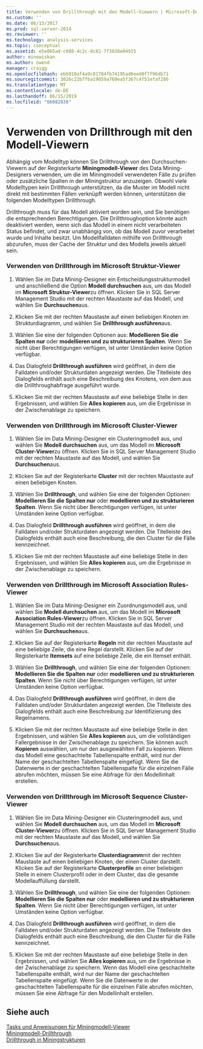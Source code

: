 ```yaml
---
title: Verwenden von Drillthrough mit den Modell-Viewern | Microsoft-Dokumentation
ms.custom: ''
ms.date: 06/13/2017
ms.prod: sql-server-2014
ms.reviewer: ''
ms.technology: analysis-services
ms.topic: conceptual
ms.assetid: e5e065ad-c688-4c2c-8c82-7f3038e04915
author: minewiskan
ms.author: owend
manager: craigg
ms.openlocfilehash: ebb910af4a9c01784fb74195ad6eed0f7f96db71
ms.sourcegitcommit: 3026c22b7fba19059a769ea5f367c4f51efaf286
ms.translationtype: MT
ms.contentlocale: de-DE
ms.lasthandoff: 06/15/2019
ms.locfileid: "66082838"
---
```

# <a name="use-drillthrough-from-the-model-viewers"></a>Verwenden von Drillthrough mit den Modell-Viewern
  Abhängig vom Modelltyp können Sie Drillthrough von den Durchsuchen-Viewern auf der Registerkarte **Miningmodell-Viewer** des Data Mining-Designers verwenden, um die im Miningmodell verwendeten Fälle zu prüfen oder zusätzliche Spalten in der Miningstruktur anzuzeigen. Obwohl viele Modelltypen kein Drillthrough unterstützen, da die Muster im Modell nicht direkt mit bestimmten Fällen verknüpft werden können, unterstützen die folgenden Modelltypen Drillthrough.  
  
 Drillthrough muss für das Modell aktiviert worden sein, und Sie benötigen die entsprechenden Berechtigungen. Die Drillthroughoption könnte auch deaktiviert werden, wenn sich das Modell in einem nicht verarbeiteten Status befindet, und zwar unabhängig von, ob das Modell zuvor verarbeitet wurde und Inhalte besitzt. Um Modellfalldaten mithilfe von Drillthrough abzurufen, muss der Cache der Struktur und des Modells jeweils aktuell sein.  
  
### <a name="use-drillthrough-in-the-microsoft-tree-viewer"></a>Verwenden von Drillthrough im Microsoft Struktur-Viewer  
  
1.  Wählen Sie im Data Mining-Designer ein Entscheidungsstrukturmodell und anschließend die Option **Modell durchsuchen** aus, um das Modell im **Microsoft Struktur-Viewer**zu öffnen. Klicken Sie in SQL Server Management Studio mit der rechten Maustaste auf das Modell, und wählen Sie **Durchsuchen**aus.  
  
2.  Klicken Sie mit der rechten Maustaste auf einen beliebigen Knoten im Strukturdiagramm, und wählen Sie **Drillthrough ausführen**aus.  
  
3.  Wählen Sie eine der folgenden Optionen aus: **Modellieren Sie die Spalten nur** oder **modellieren und zu strukturieren Spalten**. Wenn Sie nicht über Berechtigungen verfügen, ist unter Umständen keine Option verfügbar.  
  
4.  Das Dialogfeld **Drillthrough ausführen** wird geöffnet, in dem die Falldaten und/oder Strukturdaten angezeigt werden. Die Titelleiste des Dialogfelds enthält auch eine Beschreibung des Knotens, von dem aus die Drillthroughabfrage ausgeführt wurde.  
  
5.  Klicken Sie mit der rechten Maustaste auf eine beliebige Stelle in den Ergebnissen, und wählen Sie **Alles kopieren** aus, um die Ergebnisse in der Zwischenablage zu speichern.  
  
### <a name="use-drillthrough-in-the-microsoft-cluster-viewer"></a>Verwenden von Drillthrough im Microsoft Cluster-Viewer  
  
1.  Wählen Sie im Data Mining-Designer ein Clusteringmodell aus, und wählen Sie **Modell durchsuchen** aus, um das Modell im **Microsoft Cluster-Viewer**zu öffnen. Klicken Sie in SQL Server Management Studio mit der rechten Maustaste auf das Modell, und wählen Sie **Durchsuchen**aus.  
  
2.  Klicken Sie auf der Registerkarte **Cluster** mit der rechten Maustaste auf einen beliebigen Knoten.  
  
3.  Wählen Sie **Drillthrough**, und wählen Sie eine der folgenden Optionen: **Modellieren Sie die Spalten nur** oder **modellieren und zu strukturieren Spalten**. Wenn Sie nicht über Berechtigungen verfügen, ist unter Umständen keine Option verfügbar.  
  
4.  Das Dialogfeld **Drillthrough ausführen** wird geöffnet, in dem die Falldaten und/oder Strukturdaten angezeigt werden. Die Titelleiste des Dialogfelds enthält auch eine Beschreibung, die den Cluster für die Fälle kennzeichnet.  
  
5.  Klicken Sie mit der rechten Maustaste auf eine beliebige Stelle in den Ergebnissen, und wählen Sie **Alles kopieren** aus, um die Ergebnisse in der Zwischenablage zu speichern.  
  
### <a name="use-drillthrough-in-the-microsoft-association-rules-viewer"></a>Verwenden von Drillthrough im Microsoft Association Rules-Viewer  
  
1.  Wählen Sie im Data Mining-Designer ein Zuordnungsmodell aus, und wählen Sie **Modell durchsuchen** aus, um das Modell im **Microsoft Association Rules-Viewer**zu öffnen. Klicken Sie in SQL Server Management Studio mit der rechten Maustaste auf das Modell, und wählen Sie **Durchsuchen**aus.  
  
2.  Klicken Sie auf der Registerkarte **Regeln** mit der rechten Maustaste auf eine beliebige Zeile, die eine Regel darstellt. Klicken Sie auf der Registerkarte **Itemsets** auf eine beliebige Zeile, die ein Itemset enthält.  
  
3.  Wählen Sie **Drillthrough**, und wählen Sie eine der folgenden Optionen: **Modellieren Sie die Spalten nur** oder **modellieren und zu strukturieren Spalten**. Wenn Sie nicht über Berechtigungen verfügen, ist unter Umständen keine Option verfügbar.  
  
4.  Das Dialogfeld **Drillthrough ausführen** wird geöffnet, in dem die Falldaten und/oder Strukturdaten angezeigt werden. Die Titelleiste des Dialogfelds enthält auch eine Beschreibung zur Identifizierung des Regelnamens.  
  
5.  Klicken Sie mit der rechten Maustaste auf eine beliebige Stelle in den Ergebnissen, und wählen Sie **Alles kopieren** aus, um die vollständigen Fallergebnisse in der Zwischenablage zu speichern. Sie können auch **Kopieren** auswählen, um nur den ausgewählten Fall zu kopieren. Wenn das Modell eine geschachtelte Tabellenspalte enthält, wird nur der Name der geschachtelten Tabellenspalte eingefügt. Wenn Sie die Datenwerte in der geschachtelten Tabellenspalte für die einzelnen Fälle abrufen möchten, müssen Sie eine Abfrage für den Modellinhalt erstellen.  
  
### <a name="use-drillthrough-in-the-microsoft-sequence-cluster-viewer"></a>Verwenden von Drillthrough im Microsoft Sequence Cluster-Viewer  
  
1.  Wählen Sie im Data Mining-Designer ein Clusteringmodell aus, und wählen Sie **Modell durchsuchen** aus, um das Modell im **Microsoft Cluster-Viewer**zu öffnen. Klicken Sie in SQL Server Management Studio mit der rechten Maustaste auf das Modell, und wählen Sie **Durchsuchen**aus.  
  
2.  Klicken Sie auf der Registerkarte **Clusterdiagramm**mit der rechten Maustaste auf einen beliebigen Knoten, der einen Cluster darstellt. Klicken Sie auf der Registerkarte **Clusterprofile** an einer beliebigen Stelle in einem Clusterprofil oder in dem Cluster, das die gesamte Modellauffüllung darstellt.  
  
3.  Wählen Sie **Drillthrough**, und wählen Sie eine der folgenden Optionen: **Modellieren Sie die Spalten nur** oder **modellieren und zu strukturieren Spalten**. Wenn Sie nicht über Berechtigungen verfügen, ist unter Umständen keine Option verfügbar.  
  
4.  Das Dialogfeld **Drillthrough ausführen** wird geöffnet, in dem die Falldaten und/oder Strukturdaten angezeigt werden. Die Titelleiste des Dialogfelds enthält auch eine Beschreibung, die den Cluster für die Fälle kennzeichnet.  
  
5.  Klicken Sie mit der rechten Maustaste auf eine beliebige Stelle in den Ergebnissen, und wählen Sie **Alles kopieren** aus, um die Ergebnisse in der Zwischenablage zu speichern. Wenn das Modell eine geschachtelte Tabellenspalte enthält, wird nur der Name der geschachtelten Tabellenspalte eingefügt. Wenn Sie die Datenwerte in der geschachtelten Tabellenspalte für die einzelnen Fälle abrufen möchten, müssen Sie eine Abfrage für den Modellinhalt erstellen.  
  
## <a name="see-also"></a>Siehe auch  
 [Tasks und Anweisungen für Miningmodell-Viewer](mining-model-viewer-tasks-and-how-tos.md)   
 [Miningmodell-Drillthrough](drillthrough-on-mining-models.md)   
 [Drillthrough in Miningstrukturen](drillthrough-on-mining-structures.md)  
  
  
